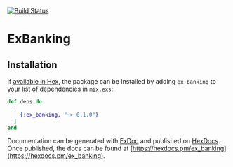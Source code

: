 [![Build Status](https://travis-ci.org/{thalesflores}/{ex_banking}.png?branch=master)](https://travis-ci.org/{thalesflores}/{ex_banking})

# ExBanking

## Installation

If [available in Hex](https://hex.pm/docs/publish), the package can be installed
by adding `ex_banking` to your list of dependencies in `mix.exs`:

```elixir
def deps do
  [
    {:ex_banking, "~> 0.1.0"}
  ]
end
```

Documentation can be generated with [ExDoc](https://github.com/elixir-lang/ex_doc)
and published on [HexDocs](https://hexdocs.pm). Once published, the docs can
be found at [https://hexdocs.pm/ex_banking](https://hexdocs.pm/ex_banking).


